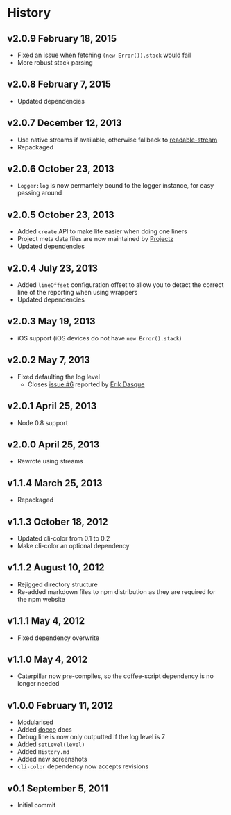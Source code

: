# History

## v2.0.9 February 18, 2015
- Fixed an issue when fetching `(new Error()).stack` would fail
- More robust stack parsing

## v2.0.8 February 7, 2015
- Updated dependencies

## v2.0.7 December 12, 2013
- Use native streams if available, otherwise fallback to [readable-stream](https://npmjs.org/package/readable-stream)
- Repackaged

## v2.0.6 October 23, 2013
- `Logger:log` is now permantely bound to the logger instance, for easy passing around

## v2.0.5 October 23, 2013
- Added `create` API to make life easier when doing one liners
- Project meta data files are now maintained by [Projectz](https://github.com/bevry/projectz)
- Updated dependencies

## v2.0.4 July 23, 2013
- Added `lineOffset` configuration offset to allow you to detect the correct line of the reporting when using wrappers
- Updated dependencies

## v2.0.3 May 19, 2013
- iOS support (iOS devices do not have `new Error().stack`)

## v2.0.2 May 7, 2013
- Fixed defaulting the log level
	- Closes [issue #6](https://github.com/bevry/caterpillar/issues/6) reported by [Erik Dasque](https://github.com/edasque)

## v2.0.1 April 25, 2013
- Node 0.8 support

## v2.0.0 April 25, 2013
- Rewrote using streams

## v1.1.4 March 25, 2013
- Repackaged

## v1.1.3 October 18, 2012
- Updated cli-color from 0.1 to 0.2
- Make cli-color an optional dependency

## v1.1.2 August 10, 2012
- Rejigged directory structure
- Re-added markdown files to npm distribution as they are required for the npm website

## v1.1.1 May 4, 2012
- Fixed dependency overwrite

## v1.1.0 May 4, 2012
- Caterpillar now pre-compiles, so the coffee-script dependency is no longer needed

## v1.0.0 February 11, 2012
- Modularised
- Added [docco](http://jashkenas.github.com/docco/) docs
- Debug line is now only outputted if the log level is 7
- Added `setLevel(level)`
- Added `History.md`
- Added new screenshots
- `cli-color` dependency now accepts revisions

## v0.1 September 5, 2011
- Initial commit
